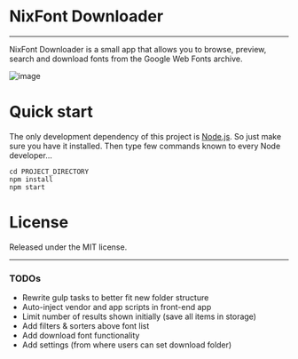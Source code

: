 # NixFont Downloader
--------

NixFont Downloader is a small app that allows you to browse, preview, search and download fonts from the Google Web Fonts archive.

![image](http://i.imgur.com/cq9XZsS.png?1)


# Quick start
The only development dependency of this project is [Node.js](https://nodejs.org). So just make sure you have it installed.
Then type few commands known to every Node developer...
```
cd PROJECT_DIRECTORY
npm install
npm start
```

# License

Released under the MIT license.

--------
### TODOs

* Rewrite gulp tasks to better fit new folder structure
* Auto-inject vendor and app scripts in front-end app
* Limit number of results shown initially (save all items in storage)
* Add filters & sorters above font list
* Add download font functionality
* Add settings (from where users can set download folder)
